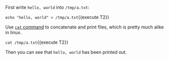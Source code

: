 First write `hello, world` into `/tmp/a.txt`:

`echo "hello, world" > /tmp/a.txt`{{execute T2}}

Use [`cat` command](https://arthas.aliyun.com/en/doc/cat.html) to concatenate and print files, which is pretty much alike in linux.

`cat /tmp/a.txt`{{execute T2}}

Then you can see that `hello, world` has been printed out.
